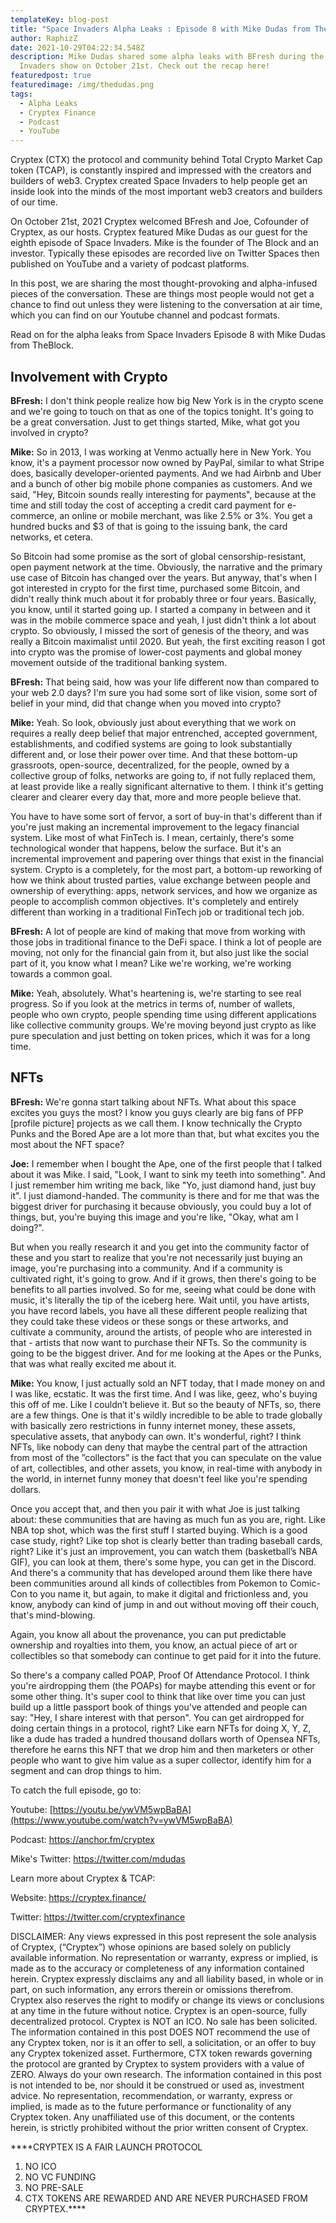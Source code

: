 ```yaml
---
templateKey: blog-post
title: "Space Invaders Alpha Leaks : Episode 8 with Mike Dudas from TheBlock"
author: RaphizZ
date: 2021-10-29T04:22:34.548Z
description: Mike Dudas shared some alpha leaks with BFresh during the Space
  Invaders show on October 21st. Check out the recap here!
featuredpost: true
featuredimage: /img/thedudas.png
tags:
  - Alpha Leaks
  - Cryptex Finance
  - Podcast
  - YouTube
---
```

Cryptex (CTX) the protocol and community behind Total Crypto Market Cap token (TCAP), is constantly inspired and impressed with the creators and builders of web3. Cryptex created Space Invaders to help people get an inside look into the minds of the most important web3 creators and builders of our time.

On October 21st, 2021 Cryptex welcomed BFresh and Joe, Cofounder of Cryptex, as our hosts. Cryptex featured Mike Dudas as our guest for the eighth episode of Space Invaders. Mike is the founder of The Block and an investor. Typically these episodes are recorded live on Twitter Spaces then published on YouTube and a variety of podcast platforms.

In this post, we are sharing the most thought-provoking and alpha-infused pieces of the conversation. These are things most people would not get a chance to find out unless they were listening to the conversation at air time, which you can find on our Youtube channel and podcast formats.

Read on for the alpha leaks from Space Invaders Episode 8 with Mike Dudas from TheBlock.

## Involvement with Crypto

**BFresh:** I don't think people realize how big New York is in the crypto scene and we're going to touch on that as one of the topics tonight. It's going to be a great conversation. Just to get things started, Mike, what got you involved in crypto?

**Mike:** So in 2013, I was working at Venmo actually here in New York. You know, it's a payment processor now owned by PayPal, similar to what Stripe does, basically developer-oriented payments. And we had Airbnb and Uber and a bunch of other big mobile phone companies as customers. And we said, "Hey, Bitcoin sounds really interesting for payments", because at the time and still today the cost of accepting a credit card payment for e-commerce, an online or mobile merchant, was like 2.5% or 3%. You get a hundred bucks and $3 of that is going to the issuing bank, the card networks, et cetera.

So Bitcoin had some promise as the sort of global censorship-resistant, open payment network at the time. Obviously, the narrative and the primary use case of Bitcoin has changed over the years. But anyway, that's when I got interested in crypto for the first time, purchased some Bitcoin, and didn't really think much about it for probably three or four years. Basically, you know, until it started going up. I started a company in between and it was in the mobile commerce space and yeah, I just didn't think a lot about crypto. So obviously, I missed the sort of genesis of the theory, and was really a Bitcoin maximalist until 2020. But yeah, the first exciting reason I got into crypto was the promise of lower-cost payments and global money movement outside of the traditional banking system.

**BFresh:** That being said, how was your life different now than compared to your web 2.0 days? I'm sure you had some sort of like vision, some sort of belief in your mind, did that change when you moved into crypto?

**Mike:** Yeah. So look, obviously just about everything that we work on requires a really deep belief that major entrenched, accepted government, establishments, and codified systems are going to look substantially different and, or lose their power over time. And that these bottom-up grassroots, open-source, decentralized, for the people, owned by a collective group of folks, networks are going to, if not fully replaced them, at least provide like a really significant alternative to them. I think it's getting clearer and clearer every day that, more and more people believe that.

You have to have some sort of fervor, a sort of buy-in that's different than if you're just making an incremental improvement to the legacy financial system. Like most of what FinTech is. I mean, certainly, there's some technological wonder that happens, below the surface. But it's an incremental improvement and papering over things that exist in the financial system. Crypto is a completely, for the most part, a bottom-up reworking of how we think about trusted parties, value exchange between people and ownership of everything: apps, network services, and how we organize as people to accomplish common objectives. It's completely and entirely different than working in a traditional FinTech job or traditional tech job.

**BFresh:** A lot of people are kind of making that move from working with those jobs in traditional finance to the DeFi space. I think a lot of people are moving, not only for the financial gain from it, but also just like the social part of it, you know what I mean? Like we're working, we're working towards a common goal.

**Mike:** Yeah, absolutely. What's heartening is, we're starting to see real progress. So if you look at the metrics in terms of, number of wallets, people who own crypto, people spending time using different applications like collective community groups. We're moving beyond just crypto as like pure speculation and just betting on token prices, which it was for a long time.

## NFTs

**BFresh:** We're gonna start talking about NFTs. What about this space excites you guys the most? I know you guys clearly are big fans of PFP \[profile picture] projects as we call them. I know technically the Crypto Punks and the Bored Ape are a lot more than that, but what excites you the most about the NFT space?

**Joe:** I remember when I bought the Ape, one of the first people that I talked about it was Mike. I said, "Look, I want to sink my teeth into something". And I just remember him writing me back, like "Yo, just diamond hand, just buy it". I just diamond-handed. The community is there and for me that was the biggest driver for purchasing it because obviously, you could buy a lot of things, but, you're buying this image and you're like, "Okay, what am I doing?".

But when you really research it and you get into the community factor of these and you start to realize that you're not necessarily just buying an image, you're purchasing into a community. And if a community is cultivated right, it's going to grow. And if it grows, then there's going to be benefits to all parties involved. So for me, seeing what could be done with music, it's literally the tip of the iceberg here. Wait until, you have artists, you have record labels, you have all these different people realizing that they could take these videos or these songs or these artworks, and cultivate a community, around the artists, of people who are interested in that - artists that now want to purchase their NFTs. So the community is going to be the biggest driver. And for me looking at the Apes or the Punks, that was what really excited me about it.

**Mike:** You know, I just actually sold an NFT today, that I made money on and I was like, ecstatic. It was the first time. And I was like, geez, who's buying this off of me. Like I couldn’t believe it. But so the beauty of NFTs, so, there are a few things. One is that it's wildly incredible to be able to trade globally with basically zero restrictions in funny internet money, these assets, speculative assets, that anybody can own. It's wonderful, right? I think NFTs, like nobody can deny that maybe the central part of the attraction from most of the ”collectors” is the fact that you can speculate on the value of art, collectibles, and other assets, you know, in real-time with anybody in the world, in internet funny money that doesn't feel like you're spending dollars.

Once you accept that, and then you pair it with what Joe is just talking about: these communities that are having as much fun as you are, right. Like NBA top shot, which was the first stuff I started buying. Which is a good case study, right? Like top shot is clearly better than trading baseball cards, right? Like it's just an improvement, you can watch them (basketball’s NBA GIF), you can look at them, there's some hype, you can get in the Discord. And there's a community that has developed around them like there have been communities around all kinds of collectibles from Pokemon to Comic-Con to you name it, but again, to make it digital and frictionless and, you know, anybody can kind of jump in and out without moving off their couch, that's mind-blowing.

Again, you know all about the provenance, you can put predictable ownership and royalties into them, you know, an actual piece of art or collectibles so that somebody can continue to get paid for it into the future.

So there's a company called POAP, Proof Of Attendance Protocol. I think you're airdropping them (the POAPs) for maybe attending this event or for some other thing. It's super cool to think that like over time you can just build up a little passport book of things you've attended and people can say: "Hey, I share interest with that person". You can get airdropped for doing certain things in a protocol, right? Like earn NFTs for doing X, Y, Z, like a dude has traded a hundred thousand dollars worth of Opensea NFTs, therefore he earns this NFT that we drop him and then marketers or other people who want to give him value as a super collector, identify him for a segment and can drop things to him.

To catch the full episode, go to:

Youtube: [](https://youtu.be/ywVM5wpBaBA)[https://youtu.be/ywVM5wpBaBA](https://www.youtube.com/watch?v=ywVM5wpBaBA)

Podcast: [](https://anchor.fm/cryptex)<https://anchor.fm/cryptex>

Mike's Twitter: [](https://twitter.com/mdudas)<https://twitter.com/mdudas>

Learn more about Cryptex & TCAP:

Website: [](https://cryptex.finance/)<https://cryptex.finance/>

Twitter: [](https://twitter.com/cryptexfinance)<https://twitter.com/cryptexfinance>



DISCLAIMER: Any views expressed in this post represent the sole analysis of Cryptex, (“Cryptex”) whose opinions are based solely on publicly available information. No representation or warranty, express or implied, is made as to the accuracy or completeness of any information contained herein. Cryptex expressly disclaims any and all liability based, in whole or in part, on such information, any errors therein or omissions therefrom. Cryptex also reserves the right to modify or change its views or conclusions at any time in the future without notice. Cryptex is an open-source, fully decentralized protocol. Cryptex is NOT an ICO. No sale has been solicited. The information contained in this post DOES NOT recommend the use of any Cryptex token, nor is it an offer to sell, a solicitation, or an offer to buy any Cryptex tokenized asset. Furthermore, CTX token rewards governing the protocol are granted by Cryptex to system providers with a value of ZERO. Always do your own research. The information contained in this post is not intended to be, nor should it be construed or used as, investment advice. No representation, recommendation, or warranty, express or implied, is made as to the future performance or functionality of any Cryptex token. Any unaffiliated use of this document, or the contents herein, is strictly prohibited without the prior written consent of Cryptex.

\*\*\*\*CRYPTEX IS A FAIR LAUNCH PROTOCOL

1. NO ICO
2. NO VC FUNDING
3. NO PRE-SALE
4. CTX TOKENS ARE REWARDED AND ARE NEVER PURCHASED FROM CRYPTEX.\*\*\*\*